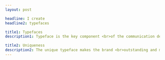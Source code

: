 ```yaml
---
layout: post

headline: I create 
headline2: typefaces

title1: Typefaces
description1: Typeface is the key component <br>of the communication design.

title2: Uniqueness
description2: The unique typeface makes the brand <br>outstanding and memorable.
---
```

